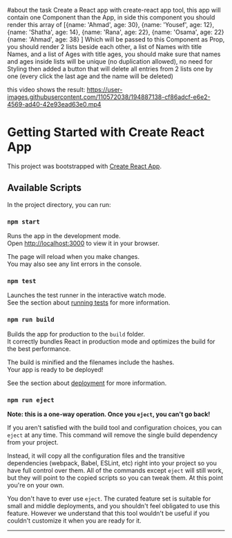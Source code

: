 #about the task
Create a React app with create-react app tool, this app will contain one Component than the App,
in side this component you should render this array of
    [{name: 'Ahmad', age: 30},
    {name: 'Yousef', age: 12},
    {name: 'Shatha', age: 14},
    {name: 'Rana', age: 22},
    {name: 'Osama', age: 22}
    {name: 'Ahmad', age: 38} ]
Which will be passed to this Component as Prop, you should render 2 lists beside each other, a list of Names with title Names, and a list of Ages with title ages,
you should make sure that names and ages inside lists will be unique (no duplication allowed),
no need for Styling
then added a button that will delete all entries from 2 lists one by one 
(every click the last age and the name will be deleted)

this video shows the result:
https://user-images.githubusercontent.com/110572038/194887138-cf86adcf-e6e2-4569-ad40-42e93ead63e0.mp4


# Getting Started with Create React App

This project was bootstrapped with [Create React App](https://github.com/facebook/create-react-app).

## Available Scripts

In the project directory, you can run:

### `npm start`

Runs the app in the development mode.\
Open [http://localhost:3000](http://localhost:3000) to view it in your browser.

The page will reload when you make changes.\
You may also see any lint errors in the console.

### `npm test`

Launches the test runner in the interactive watch mode.\
See the section about [running tests](https://facebook.github.io/create-react-app/docs/running-tests) for more information.

### `npm run build`

Builds the app for production to the `build` folder.\
It correctly bundles React in production mode and optimizes the build for the best performance.

The build is minified and the filenames include the hashes.\
Your app is ready to be deployed!

See the section about [deployment](https://facebook.github.io/create-react-app/docs/deployment) for more information.

### `npm run eject`

**Note: this is a one-way operation. Once you `eject`, you can't go back!**

If you aren't satisfied with the build tool and configuration choices, you can `eject` at any time. This command will remove the single build dependency from your project.

Instead, it will copy all the configuration files and the transitive dependencies (webpack, Babel, ESLint, etc) right into your project so you have full control over them. All of the commands except `eject` will still work, but they will point to the copied scripts so you can tweak them. At this point you're on your own.

You don't have to ever use `eject`. The curated feature set is suitable for small and middle deployments, and you shouldn't feel obligated to use this feature. However we understand that this tool wouldn't be useful if you couldn't customize it when you are ready for it.

***********************************************************
